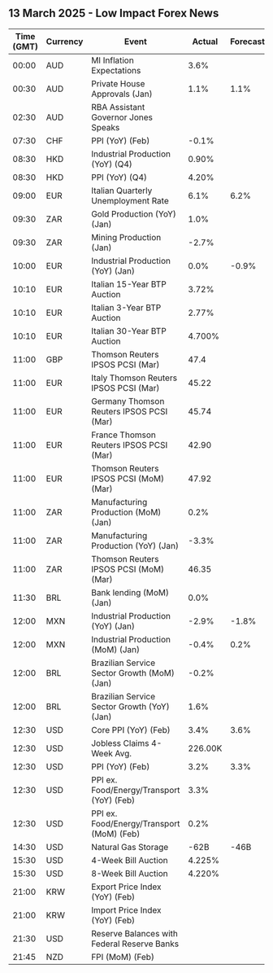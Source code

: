 ## 13 March 2025 - Low Impact Forex News

| Time (GMT) | Currency | Event | Actual | Forecast | Previous |
|------|----------|-------|--------|----------|----------|
| 00:00 | AUD | MI Inflation Expectations | 3.6% |  | 4.6% |
| 00:30 | AUD | Private House Approvals (Jan) | 1.1% | 1.1% | -3.0% |
| 02:30 | AUD | RBA Assistant Governor Jones Speaks |  |  |  |
| 07:30 | CHF | PPI (YoY) (Feb) | -0.1% |  | -0.3% |
| 08:30 | HKD | Industrial Production (YoY) (Q4) | 0.90% |  | -0.10% |
| 08:30 | HKD | PPI (YoY) (Q4) | 4.20% |  | 3.20% |
| 09:00 | EUR | Italian Quarterly Unemployment Rate | 6.1% | 6.2% | 6.1% |
| 09:30 | ZAR | Gold Production (YoY) (Jan) | 1.0% |  | -8.4% |
| 09:30 | ZAR | Mining Production (Jan) | -2.7% |  | -2.4% |
| 10:00 | EUR | Industrial Production (YoY) (Jan) | 0.0% | -0.9% | -1.5% |
| 10:10 | EUR | Italian 15-Year BTP Auction | 3.72% |  | 3.57% |
| 10:10 | EUR | Italian 3-Year BTP Auction | 2.77% |  | 2.52% |
| 10:10 | EUR | Italian 30-Year BTP Auction | 4.700% |  | 3.940% |
| 11:00 | GBP | Thomson Reuters IPSOS PCSI (Mar) | 47.4 |  | 48.0 |
| 11:00 | EUR | Italy Thomson Reuters IPSOS PCSI (Mar) | 45.22 |  | 48.23 |
| 11:00 | EUR | Germany Thomson Reuters IPSOS PCSI (Mar) | 45.74 |  | 45.36 |
| 11:00 | EUR | France Thomson Reuters IPSOS PCSI (Mar) | 42.90 |  | 40.31 |
| 11:00 | EUR | Thomson Reuters IPSOS PCSI (MoM) (Mar) | 47.92 |  | 49.55 |
| 11:00 | ZAR | Manufacturing Production (MoM) (Jan) | 0.2% |  | -2.2% |
| 11:00 | ZAR | Manufacturing Production (YoY) (Jan) | -3.3% |  | -1.2% |
| 11:00 | ZAR | Thomson Reuters IPSOS PCSI (MoM) (Mar) | 46.35 |  | 45.27 |
| 11:30 | BRL | Bank lending (MoM) (Jan) | 0.0% |  | 1.4% |
| 12:00 | MXN | Industrial Production (YoY) (Jan) | -2.9% | -1.8% | -2.7% |
| 12:00 | MXN | Industrial Production (MoM) (Jan) | -0.4% | 0.2% | -1.4% |
| 12:00 | BRL | Brazilian Service Sector Growth (MoM) (Jan) | -0.2% |  | 0.0% |
| 12:00 | BRL | Brazilian Service Sector Growth (YoY) (Jan) | 1.6% |  | 2.9% |
| 12:30 | USD | Core PPI (YoY) (Feb) | 3.4% | 3.6% | 3.8% |
| 12:30 | USD | Jobless Claims 4-Week Avg. | 226.00K |  | 224.50K |
| 12:30 | USD | PPI (YoY) (Feb) | 3.2% | 3.3% | 3.7% |
| 12:30 | USD | PPI ex. Food/Energy/Transport (YoY) (Feb) | 3.3% |  | 3.4% |
| 12:30 | USD | PPI ex. Food/Energy/Transport (MoM) (Feb) | 0.2% |  | 0.3% |
| 14:30 | USD | Natural Gas Storage | -62B | -46B | -80B |
| 15:30 | USD | 4-Week Bill Auction | 4.225% |  | 4.230% |
| 15:30 | USD | 8-Week Bill Auction | 4.220% |  | 4.220% |
| 21:00 | KRW | Export Price Index (YoY) (Feb) |  |  | 8.5% |
| 21:00 | KRW | Import Price Index (YoY) (Feb) |  |  | 6.6% |
| 21:30 | USD | Reserve Balances with Federal Reserve Banks |  |  | 3.381T |
| 21:45 | NZD | FPI (MoM) (Feb) |  |  | 1.9% |

